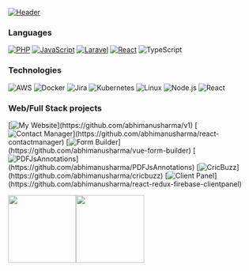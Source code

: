 [![Header](http://gifimgs.com/res/1120/5fb63bcac6756938758380.gif)](https://www.abhimanusharma.com/)

### Languages

[![PHP](https://img.shields.io/badge/-PHP-fff?&logo=php)](https://github.com/abhimanusharma?tab=repositories&q=&type=&language=php)
[![JavaScript](https://img.shields.io/badge/-JavaScript-fff?&logo=JavaScript&logoColor=ddc508)](https://github.com/abhimanusharma?tab=repositories&q=&type=&language=javascript)
[![Laravel](https://img.shields.io/badge/-Laravel-fff?&logo=laravel&logoColor=007396)](https://github.com/abhimanusharma?tab=repositories&q=laravel&type=&language=)
[![React](https://img.shields.io/badge/-React-fff?logo=react)](https://github.com/abhimanusharma?tab=repositories&q=react&type=&language=)
![TypeScript](https://img.shields.io/badge/-TypeScript-fff?&logo=TypeScript&logoColor=007ACC)

### Technologies

![AWS](https://img.shields.io/badge/-AWS-fff?&logo=Amazon-AWS&logoColor=232F3E)
![Docker](https://img.shields.io/badge/-Docker-fff?&logo=Docker)
![Jira](https://img.shields.io/badge/-Jira-fff?&logo=jira-software&logoColor=0052CC)
![Kubernetes](https://img.shields.io/badge/-Kubernetes-fff?&logo=Kubernetes)
![Linux](https://img.shields.io/badge/-Linux-fff?&logo=linux&logoColor=000)
![Node.js](https://img.shields.io/badge/-Node.js-fff?&logo=node.js)
![React](https://img.shields.io/badge/-React-fff?&logo=React)

### Web/Full Stack projects

[![My Website](https://img.shields.io/badge/-🧬%20My%20Website-fff?)](https://github.com/abhimanusharma/v1)
[![Contact Manager](https://img.shields.io/badge/-%F0%9F%A6%A0%20React%20Contact%20Manager-fff?)](https://github.com/abhimanusharma/react-contactmanager)
[![Form Builder](https://img.shields.io/badge/-%F0%9F%93%9D%20Form%20Builder-fff?)](https://github.com/abhimanusharma/vue-form-builder)
[![PDFJsAnnotations](https://img.shields.io/badge/-%F0%9F%94%AC%20PDFJsAnnotations-fff?)](https://github.com/abhimanusharma/PDFJsAnnotations)
[![CricBuzz](https://img.shields.io/badge/-%F0%9F%9B%B0%20CricBuzz-fff?)](https://github.com/abhimanusharma/cricbuzz)
[![Client Panel](https://img.shields.io/badge/-%F0%9F%94%8A%20Client%20Panel-fff?)](https://github.com/abhimanusharma/react-redux-firebase-clientpanel)

<a href="https://www.abhimanusharma.com/"><img height="137.3px" src="https://github-readme-stats.vercel.app/api?username=abhimanusharma&hide_title=true&hide_border=true&show_icons=true&include_all_commits=true&count_private=true&line_height=21&text_color=000&icon_color=000&bg_color=0,ea6161,ffc64d,fffc4d,52fa5a&theme=graywhite" /><!-- wi*quL3fcV --><img height="137.3px" src="https://github-readme-stats.vercel.app/api/top-langs/?username=abhimanusharma&hide=html&hide_title=true&hide_border=true&layout=compact&langs_count=7&exclude_repo=comp426&text_color=000&icon_color=fff&bg_color=0,52fa5a,4dfcff,c64dff&theme=graywhite" /></a>
